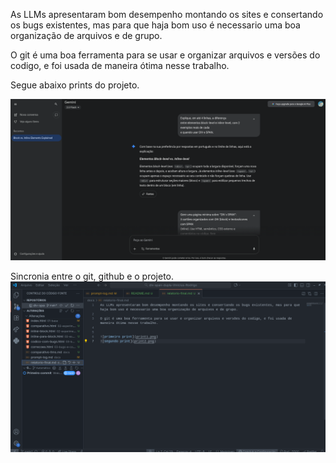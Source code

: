 As LLMs apresentaram bom desempenho montando os sites e consertando os bugs existentes, mas para que haja bom uso é necessario uma boa organização de arquivos e de grupo. 

O git é uma boa ferramenta para se usar e organizar arquivos e versões do codigo, e foi usada de maneira ótima nesse trabalho.

Segue abaixo prints do projeto.

![primeiro print](print1.png)

Sincronia entre o git, github e o projeto.
![segundo print](print2.png)